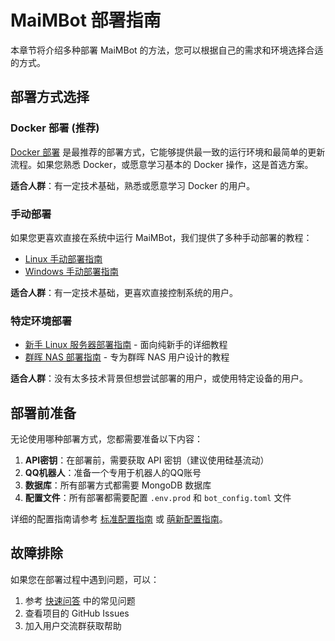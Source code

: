 # MaiMBot 部署指南

本章节将介绍多种部署 MaiMBot 的方法，您可以根据自己的需求和环境选择合适的方式。

## 部署方式选择

### Docker 部署 (推荐)

[Docker 部署](./docker_deploy) 是最推荐的部署方式，它能够提供最一致的运行环境和最简单的更新流程。如果您熟悉 Docker，或愿意学习基本的 Docker 操作，这是首选方案。

**适合人群**：有一定技术基础，熟悉或愿意学习 Docker 的用户。

### 手动部署

如果您更喜欢直接在系统中运行 MaiMBot，我们提供了多种手动部署的教程：

- [Linux 手动部署指南](./manual_deploy_linux)
- [Windows 手动部署指南](./manual_deploy_windows)

**适合人群**：有一定技术基础，更喜欢直接控制系统的用户。

### 特定环境部署

- [新手 Linux 服务器部署指南](./linux_deploy_guide_for_beginners) - 面向纯新手的详细教程
- [群晖 NAS 部署指南](./synology_deploy) - 专为群晖 NAS 用户设计的教程

**适合人群**：没有太多技术背景但想尝试部署的用户，或使用特定设备的用户。

## 部署前准备

无论使用哪种部署方式，您都需要准备以下内容：

1. **API密钥**：在部署前，需要获取 API 密钥（建议使用硅基流动）
2. **QQ机器人**：准备一个专用于机器人的QQ账号
3. **数据库**：所有部署方式都需要 MongoDB 数据库
4. **配置文件**：所有部署都需要配置 `.env.prod` 和 `bot_config.toml` 文件

详细的配置指南请参考 [标准配置指南](./installation_standard) 或 [萌新配置指南](./installation_cute)。

## 故障排除

如果您在部署过程中遇到问题，可以：

1. 参考 [快速问答](./fast_q_a) 中的常见问题
2. 查看项目的 GitHub Issues
3. 加入用户交流群获取帮助